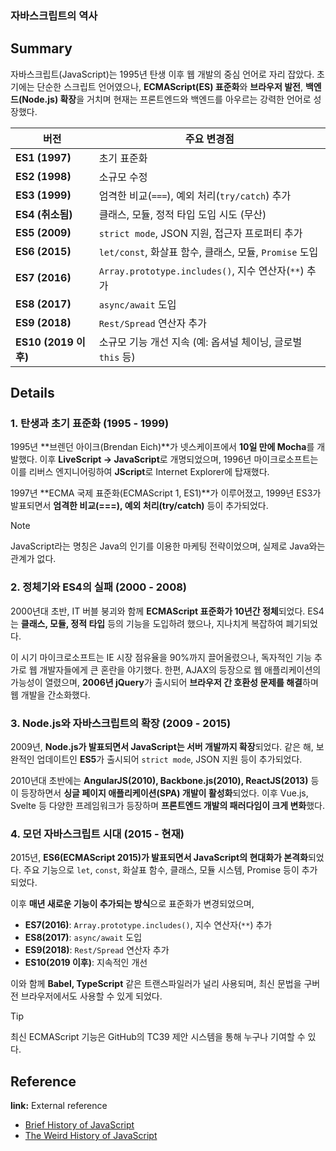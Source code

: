 ### 자바스크립트의 역사  

## Summary  
자바스크립트(JavaScript)는 1995년 탄생 이후 웹 개발의 중심 언어로 자리 잡았다. 초기에는 단순한 스크립트 언어였으나, **ECMAScript(ES) 표준화**와 **브라우저 발전**, **백엔드(Node.js) 확장**을 거치며 현재는 프론트엔드와 백엔드를 아우르는 강력한 언어로 성장했다.  

| 버전          | 주요 변경점 |
|--------------|------------------------------------------------|
| **ES1 (1997)**  | 초기 표준화 |
| **ES2 (1998)**  | 소규모 수정 |
| **ES3 (1999)**  | 엄격한 비교(`===`), 예외 처리(`try/catch`) 추가 |
| **ES4 (취소됨)** | 클래스, 모듈, 정적 타입 도입 시도 (무산) |
| **ES5 (2009)**  | `strict mode`, JSON 지원, 접근자 프로퍼티 추가 |
| **ES6 (2015)**  | `let/const`, 화살표 함수, 클래스, 모듈, `Promise` 도입 |
| **ES7 (2016)**  | `Array.prototype.includes()`, 지수 연산자(`**`) 추가 |
| **ES8 (2017)**  | `async/await` 도입 |
| **ES9 (2018)**  | `Rest/Spread` 연산자 추가 |
| **ES10 (2019 이후)** | 소규모 기능 개선 지속 (예: 옵셔널 체이닝, 글로벌 `this` 등) |

## Details  

### **1. 탄생과 초기 표준화 (1995 - 1999)**  
1995년 **브렌던 아이크(Brendan Eich)**가 넷스케이프에서 **10일 만에 Mocha**를 개발했다. 이후 **LiveScript → JavaScript**로 개명되었으며, 1996년 마이크로소프트는 이를 리버스 엔지니어링하여 **JScript**로 Internet Explorer에 탑재했다.  

1997년 **ECMA 국제 표준화(ECMAScript 1, ES1)**가 이루어졌고, 1999년 ES3가 발표되면서 **엄격한 비교(===), 예외 처리(try/catch)** 등이 추가되었다.  

> [!NOTE]  
> JavaScript라는 명칭은 Java의 인기를 이용한 마케팅 전략이었으며, 실제로 Java와는 관계가 없다.

### **2. 정체기와 ES4의 실패 (2000 - 2008)**  
2000년대 초반, IT 버블 붕괴와 함께 **ECMAScript 표준화가 10년간 정체**되었다. ES4는 **클래스, 모듈, 정적 타입** 등의 기능을 도입하려 했으나, 지나치게 복잡하여 폐기되었다.  

이 시기 마이크로소프트는 IE 시장 점유율을 90%까지 끌어올렸으나, 독자적인 기능 추가로 웹 개발자들에게 큰 혼란을 야기했다. 한편, AJAX의 등장으로 웹 애플리케이션의 가능성이 열렸으며, **2006년 jQuery**가 출시되어 **브라우저 간 호환성 문제를 해결**하며 웹 개발을 간소화했다.  

### **3. Node.js와 자바스크립트의 확장 (2009 - 2015)**  
2009년, **Node.js가 발표되면서 JavaScript는 서버 개발까지 확장**되었다. 같은 해, 보완적인 업데이트인 **ES5**가 출시되어 `strict mode`, JSON 지원 등이 추가되었다.  

2010년대 초반에는 **AngularJS(2010), Backbone.js(2010), ReactJS(2013)** 등이 등장하면서 **싱글 페이지 애플리케이션(SPA) 개발이 활성화**되었다. 이후 Vue.js, Svelte 등 다양한 프레임워크가 등장하며 **프론트엔드 개발의 패러다임이 크게 변화**했다.

### **4. 모던 자바스크립트 시대 (2015 - 현재)**  
2015년, **ES6(ECMAScript 2015)가 발표되면서 JavaScript의 현대화가 본격화**되었다. 주요 기능으로 `let`, `const`, 화살표 함수, 클래스, 모듈 시스템, Promise 등이 추가되었다.  

이후 **매년 새로운 기능이 추가되는 방식**으로 표준화가 변경되었으며,  
- **ES7(2016)**: `Array.prototype.includes()`, 지수 연산자(`**`) 추가  
- **ES8(2017)**: `async/await` 도입  
- **ES9(2018)**: `Rest/Spread` 연산자 추가  
- **ES10(2019 이후)**: 지속적인 개선  

이와 함께 **Babel, TypeScript** 같은 트랜스파일러가 널리 사용되며, 최신 문법을 구버전 브라우저에서도 사용할 수 있게 되었다.  

> [!TIP]  
> 최신 ECMAScript 기능은 GitHub의 TC39 제안 시스템을 통해 누구나 기여할 수 있다.

## Reference

**link:** External reference  
- [Brief History of JavaScript](https://roadmap.sh/guides/history-of-javascript)
- [The Weird History of JavaScript](https://dev.to/codediodeio/the-weird-history-of-javascript-2bnb)
